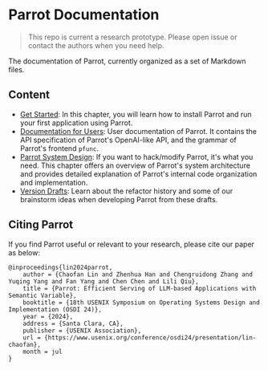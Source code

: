 # Parrot Documentation

> This repo is current a research prototype. Please open issue or contact the authors when you need help.

The documentation of Parrot, currently organized as a set of Markdown files.

## Content

- [Get Started](get_started/): In this chapter, you will learn how to install Parrot and run your first application using Parrot.
- [Documentation for Users](user_docs/): User documentation of Parrot. It contains the API specification of Parrot's OpenAI-like API, and the grammar of Parrot's frontend `pfunc`.
- [Parrot System Design](sys_design/): If you want to hack/modify Parrot, it's what you need. This chapter offers an overview of Parrot's system architecture and provides detailed explanation of Parrot's internal code organization and implementation.  
- [Version Drafts](version_drafts/): Learn about the refactor history and some of our brainstorm ideas when developing Parrot from these drafts.


## Citing Parrot

If you find Parrot useful or relevant to your research, please cite our paper as below:

```
@inproceedings{lin2024parrot,
    author = {Chaofan Lin and Zhenhua Han and Chengruidong Zhang and Yuqing Yang and Fan Yang and Chen Chen and Lili Qiu},
    title = {Parrot: Efficient Serving of LLM-based Applications with Semantic Variable},
    booktitle = {18th USENIX Symposium on Operating Systems Design and Implementation (OSDI 24)},
    year = {2024},
    address = {Santa Clara, CA},
    publisher = {USENIX Association},
    url = {https://www.usenix.org/conference/osdi24/presentation/lin-chaofan},
    month = jul
}
```
